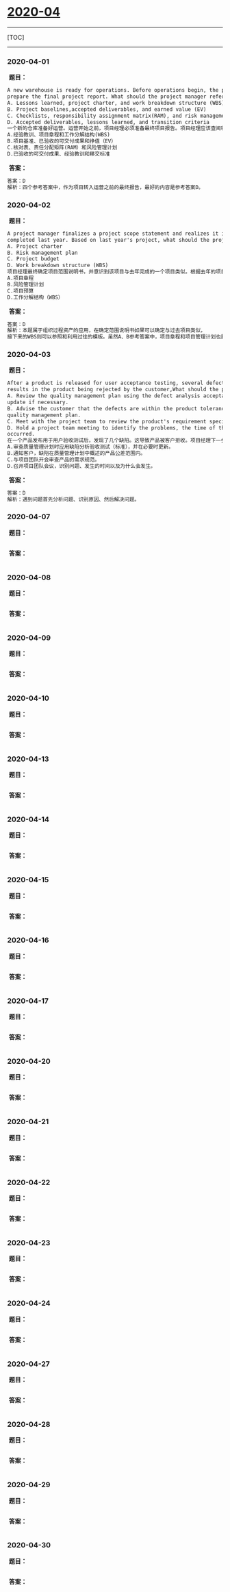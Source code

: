 

# [2020-04](http://blog.sina.cn/dpool/blog/s/blog_adb1264501030nih.html)

---



[TOC]

---

### 2020-04-01

​	**题目：**

```html
A new warehouse is ready for operations. Before operations begin, the project manager must
prepare the final project report. What should the project manager refer to?
A. Lessons learned, project charter, and work breakdown structure (WBS)
B. Project baselines,accepted deliverables, and earned value (EV)
C. Checklists, responsibility assignment matrix(RAM), and risk management plan
D. Accepted deliverables, lessons learned, and transition criteria
一个新的仓库准备好运营。运营开始之前，项目经理必须准备最终项目报告。项目经理应该查阅哪些文件？
A.经验教训、项目章程和工作分解结构(WBS)
B.项目基准、已验收的可交付成果和挣值（EV）
C.核对表、责任分配矩阵(RAM）和风险管理计划
D.已验收的可交付成果、经验教训和移交标准
```

​	**答案：**

```html
答案：D
解析：四个参考答案中，作为项目转入运营之前的最终报告，最好的内容是参考答案D。
```



### 2020-04-02

​	**题目：**

```html
A project manager finalizes a project scope statement and realizes it is similar to one
completed last year. Based on last year's project, what should the project manager reuse?
A. Project charter
B. Risk management plan
C. Project budget
D. Work breakdown structure (WBS)
项目经理最终确定项目范围说明书，并意识到该项目与去年完成的一个项目类似。根据去年的项目，项目经理应该重复利用下列哪一项？
A.项目章程
B.风险管理计划
C.项目预算
D.工作分解结构（WBS）
```

​	**答案：**

```html
答案：D
解析：本题属于组织过程资产的应用，在确定范围说明书如果可以确定与过去项目类似，
接下来的WBS则可以参照和利用过往的模板。虽然A、B参考答案中，项目章程和项目管理计划也属于组织过程资产，但是题意说明当前结点是在确定范围说明书后，即章程也已经完成了；而项目管理计划则范围太大，最切合题意的是参考答案D。
```



### 2020-04-03

​	**题目：**

```html
After a product is released for user acceptance testing, several defects are found. This
results in the product being rejected by the customer,What should the project manager do next?
A. Review the quality management plan using the defect analysis acceptance testing, and
update if necessary.
B. Advise the customer that the defects are within the product tolerance limits outlined in the
quality management plan.
C. Meet with the project team to review the product's requirement specifications.
D. Hold a project team meeting to identify the problems, the time of the occurrence, and why it
occurred.
在一个产品发布用于用户验收测试后，发现了几个缺陷。这导致产品被客户拒收。项目经理下一步应该怎么做？
A.审查质量管理计划时应用缺陷分析验收测试（标准），并在必要时更新。
B.通知客户，缺陷在质量管理计划中概述的产品公差范围内。
C.与项目团队开会审查产品的需求规范。
D.召开项目团队会议，识别问题、发生的时间以及为什么会发生。
```

​	**答案：**

```html
答案：D
解析：遇到问题首先分析问题、识别原因、然后解决问题。
```



### 2020-04-07

​	**题目：**

```html

```

​	**答案：**

```html

```



### 2020-04-08

​	**题目：**

```html

```

​	**答案：**

```html

```



### 2020-04-09

​	**题目：**

```html

```

​	**答案：**

```html

```



### 2020-04-10

​	**题目：**

```html

```

​	**答案：**

```html

```



### 2020-04-13

​	**题目：**

```html

```

​	**答案：**

```html

```



### 2020-04-14

​	**题目：**

```html

```

​	**答案：**

```html

```



### 2020-04-15

​	**题目：**

```HTML

```

​	**答案：**

```html

```



### 2020-04-16

​	**题目：**

```HTML

```

​	**答案：**

```HTML

```



### 2020-04-17

​	**题目：**

```HTML

```

​	**答案：**

```HTML

```



### 2020-04-20

​	**题目：**

```HTML

```

​	**答案：**

```HTML

```



### 2020-04-21

​	**题目：**

```HTML

```

​	**答案：**

```HTML

```



### 2020-04-22

​	**题目：**

```HTML

```

​	**答案：**

```HTML

```



### 2020-04-23

​	**题目：**

```HTML

```

​	**答案：**

```HTML

```



### 2020-04-24

​	**题目：**

```HTML

```

​	**答案：**

```HTML

```



### 2020-04-27

​	**题目：**

```HTML

```

​	**答案：**

```HTML

```



### 2020-04-28

​	**题目：**

```HTML

```

​	**答案：**

```HTML

```



### 2020-04-29

​	**题目：**

```HTML

```

​	**答案：**

```HTML

```



### 2020-04-30

​	**题目：**

```HTML

```

​	**答案：**

```HTML

```


